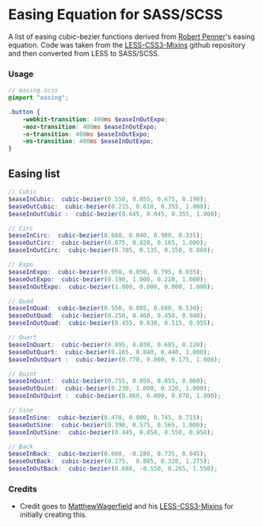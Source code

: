 # Easing Equation for SASS/SCSS

A list of easing cubic-bezier functions derived from [Robert Penner](http://twitter.com/robpenner)'s easing equation. Code was taken from the [LESS-CSS3-Mixins](https://github.com/MatthewWagerfield/LESS-CSS3-Mixins) github repository and then converted from LESS to SASS/SCSS.



### Usage

```scss
// easing.scss
@import "easing";

.button {
	-webkit-transition: 400ms $easeInOutExpo;
	-moz-transition: 400ms $easeInOutExpo;
	-o-transition: 400ms $easeInOutExpo;
	-ms-transition: 400ms $easeInOutExpo;
}
```

## Easing list

```scss
// Cubic
$easeInCubic:  cubic-bezier(0.550, 0.055, 0.675, 0.190);
$easeOutCubic:  cubic-bezier(0.215, 0.610, 0.355, 1.000);
$easeInOutCubic :  cubic-bezier(0.645, 0.045, 0.355, 1.000);

// Circ
$easeInCirc:  cubic-bezier(0.600, 0.040, 0.980, 0.335);
$easeOutCirc:  cubic-bezier(0.075, 0.820, 0.165, 1.000);
$easeInOutCirc:  cubic-bezier(0.785, 0.135, 0.150, 0.860);

// Expo
$easeInExpo:  cubic-bezier(0.950, 0.050, 0.795, 0.035);
$easeOutExpo:  cubic-bezier(0.190, 1.000, 0.220, 1.000);
$easeInOutExpo:  cubic-bezier(1.000, 0.000, 0.000, 1.000);

// Quad
$easeInQuad:  cubic-bezier(0.550, 0.085, 0.680, 0.530);
$easeOutQuad:  cubic-bezier(0.250, 0.460, 0.450, 0.940);
$easeInOutQuad:  cubic-bezier(0.455, 0.030, 0.515, 0.955);

// Quart
$easeInQuart:  cubic-bezier(0.895, 0.030, 0.685, 0.220);
$easeOutQuart:  cubic-bezier(0.165, 0.840, 0.440, 1.000);
$easeInOutQuart :  cubic-bezier(0.770, 0.000, 0.175, 1.000);

// Quint
$easeInQuint:  cubic-bezier(0.755, 0.050, 0.855, 0.060);
$easeOutQuint:  cubic-bezier(0.230, 1.000, 0.320, 1.000);
$easeInOutQuint :  cubic-bezier(0.860, 0.000, 0.070, 1.000);

// Sine
$easeInSine:  cubic-bezier(0.470, 0.000, 0.745, 0.715);
$easeOutSine:  cubic-bezier(0.390, 0.575, 0.565, 1.000);
$easeInOutSine:  cubic-bezier(0.445, 0.050, 0.550, 0.950);

// Back
$easeInBack:  cubic-bezier(0.600, -0.280, 0.735, 0.045);
$easeOutBack:  cubic-bezier(0.175,	0.885, 0.320, 1.275);
$easeInOutBack:  cubic-bezier(0.680, -0.550, 0.265, 1.550);
```


### Credits

- Credit goes to [MatthewWagerfield](https://github.com/MatthewWagerfield/LESS-CSS3-Mixins) and his [LESS-CSS3-Mixins](https://github.com/MatthewWagerfield/LESS-CSS3-Mixins) for initially creating this.
